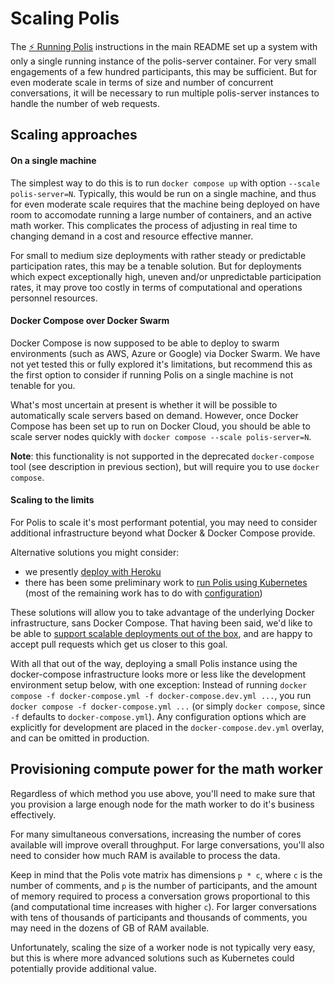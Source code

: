 

# Scaling Polis

The [⚡ Running Polis](/#-running-polis) instructions in the main README set up a system with only a single running instance of the polis-server container.
For very small engagements of a few hundred participants, this may be sufficient.
But for even moderate scale in terms of size and number of concurrent conversations, it will be necessary to run multiple polis-server instances to handle the number of web requests.

## Scaling approaches

#### On a single machine

The simplest way to do this is to run `docker compose up` with option `--scale polis-server=N`.
Typically, this would be run on a single machine, and thus for even moderate scale requires that the machine being deployed on have room to accomodate running a large number of containers, and an active math worker.
This complicates the process of adjusting in real time to changing demand in a cost and resource effective manner.

For small to medium size deployments with rather steady or predictable participation rates, this may be a tenable solution.
But for deployments which expect exceptionally high, uneven and/or unpredictable participation rates, it may prove too costly in terms of computational and operations personnel resources.

#### Docker Compose over Docker Swarm

Docker Compose is now supposed to be able to deploy to swarm environments (such as AWS, Azure or Google) via Docker Swarm.
We have not yet tested this or fully explored it's limitations, but recommend this as the first option to consider if running Polis on a single machine is not tenable for you.

What's most uncertain at present is whether it will be possible to automatically scale servers based on demand.
However, once Docker Compose has been set up to run on Docker Cloud, you should be able to scale server nodes quickly with `docker compose --scale polis-server=N`.

**Note**: this functionality is not supported in the deprecated `docker-compose` tool (see description in previous section), but will require you to use `docker compose`.

#### Scaling to the limits

For Polis to scale  it's most performant potential, you may need to consider additional infrastructure beyond what Docker & Docker Compose provide.

Alternative solutions you might consider:

* we presently [deploy with Heroku](https://github.com/compdemocracy/polis/wiki/Deploying-with-Heroku) 
* there has been some preliminary work to [run Polis using Kubernetes](https://github.com/compdemocracy/polis/pull/1399) (most of the remaining work has to do with [configuration](https://github.com/compdemocracy/polis/pull/1341))

These solutions will allow you to take advantage of the underlying Docker infrastructure, sans Docker Compose.
That having been said, we'd like to be able to [support scalable deployments out of the box](https://github.com/compdemocracy/polis/issues/1352), and are happy to accept pull requests which get us closer to this goal.

With all that out of the way, deploying a small Polis instance using the docker-compose infrastructure looks more or less like the development environment setup below, with one exception: Instead of running `docker compose -f docker-compose.yml -f docker-compose.dev.yml ...`, you run `docker compose -f docker-compose.yml ...` (or simply `docker compose`, since `-f` defaults to `docker-compose.yml`).
Any configuration options which are explicitly for development are placed in the `docker-compose.dev.yml` overlay, and can be omitted in production.


## Provisioning compute power for the math worker

Regardless of which method you use above, you'll need to make sure that you provision a large enough node for the math worker to do it's business effectively.

For many simultaneous conversations, increasing the number of cores available will improve overall throughput.
For large conversations, you'll also need to consider how much RAM is available to process the data.

Keep in mind that the Polis vote matrix has dimensions `p * c`, where `c` is the number of comments, and `p` is the number of participants, and the amount of memory required to process a conversation grows proportional to this (and computational time increases with higher `c`).
For larger conversations with tens of thousands of participants and thousands of comments, you may need in the dozens of GB of RAM available.

Unfortunately, scaling the size of a worker node is not typically very easy, but this is where more advanced solutions such as Kubernetes could potentially provide additional value.


</br>
